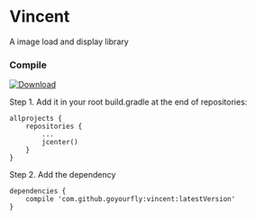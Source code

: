 # Vincent

A image load and display library


### Compile

[ ![Download](https://api.bintray.com/packages/goyourfly/maven/Vincent/images/download.svg) ](https://bintray.com/goyourfly/maven/Vincent/_latestVersion)

Step 1. Add it in your root build.gradle at the end of repositories:

````
allprojects {
    repositories {
        ...
        jcenter()
    }
}
````

Step 2. Add the dependency

````
dependencies {
    compile 'com.github.goyourfly:vincent:latestVersion'
}
````

